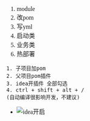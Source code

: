 <font face="Simsun" size=3>

1. module
2. 改pom
3. 写yml
4. 启动类
5. 业务类
6. 热部署
~~~
1. 子项目加pom
2. 父项目pom插件
3. idea开插件 全部勾选
4. ctrl + shift + alt + /
(自动编译很影响开发，不建议)
~~~
- ![idea开启](https://gitee.com/MyYukino/media/raw/master/PicGo/202204271033071.png)

</font>